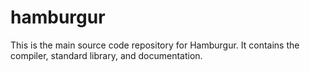# hamburgur
This is the main source code repository for Hamburgur. It contains the compiler, standard library, and documentation.
